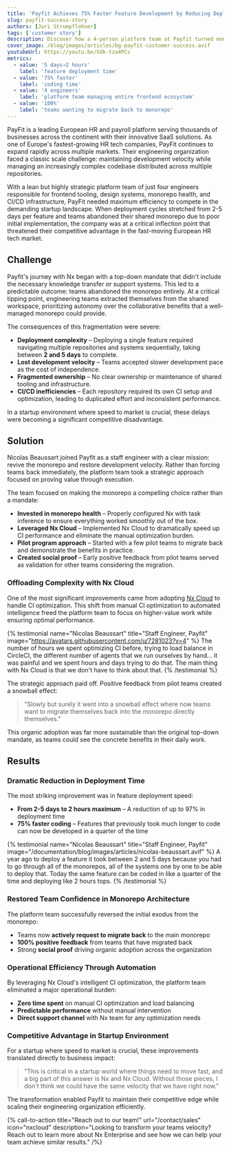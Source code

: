 ```yaml
---
title: 'Payfit Achieves 75% Faster Feature Development by Reducing Deployment from 5 Days to 2 Hours'
slug: payfit-success-story
authors: [Juri Strumpflohner]
tags: ['customer story']
description: Discover how a 4-person platform team at Payfit turned monorepo abandonment into a competitive advantage using strategic Nx implementation.
cover_image: /blog/images/articles/bg-payfit-customer-success.avif
youtubeUrl: https://youtu.be/Vdk-tza4PCs
metrics:
  - value: '5 days→2 hours'
    label: 'feature deployment time'
  - value: '75% faster'
    label: 'coding time'
  - value: '4 engineers'
    label: 'platform team managing entire frontend ecosystem'
  - value: '100%'
    label: 'teams wanting to migrate back to monorepo'
---
```


PayFit is a leading European HR and payroll platform serving thousands of businesses across the continent with their innovative SaaS solutions. As one of Europe's fastest-growing HR tech companies, PayFit continues to expand rapidly across multiple markets. Their engineering organization faced a classic scale challenge: maintaining development velocity while managing an increasingly complex codebase distributed across multiple repositories.

With a lean but highly strategic platform team of just four engineers responsible for frontend tooling, design systems, monorepo health, and CI/CD infrastructure, PayFit needed maximum efficiency to compete in the demanding startup landscape. When deployment cycles stretched from 2-5 days per feature and teams abandoned their shared monorepo due to poor initial implementation, the company was at a critical inflection point that threatened their competitive advantage in the fast-moving European HR tech market.

## Challenge

Payfit's journey with Nx began with a top-down mandate that didn't include the necessary knowledge transfer or support systems. This led to a predictable outcome: teams abandoned the monorepo entirely. At a critical tipping point, engineering teams extracted themselves from the shared workspace, prioritizing autonomy over the collaborative benefits that a well-managed monorepo could provide.

The consequences of this fragmentation were severe:

- **Deployment complexity** – Deploying a single feature required navigating multiple repositories and systems sequentially, taking between **2 and 5 days** to complete.
- **Lost development velocity** – Teams accepted slower development pace as the cost of independence.
- **Fragmented ownership** – No clear ownership or maintenance of shared tooling and infrastructure.
- **CI/CD inefficiencies** – Each repository required its own CI setup and optimization, leading to duplicated effort and inconsistent performance.

In a startup environment where speed to market is crucial, these delays were becoming a significant competitive disadvantage.

## Solution

Nicolas Beaussart joined Payfit as a staff engineer with a clear mission: revive the monorepo and restore development velocity. Rather than forcing teams back immediately, the platform team took a strategic approach focused on proving value through execution.

The team focused on making the monorepo a compelling choice rather than a mandate:

- **Invested in monorepo health** – Properly configured Nx with task inference to ensure everything worked smoothly out of the box.
- **Leveraged Nx Cloud** – Implemented Nx Cloud to dramatically speed up CI performance and eliminate the manual optimization burden.
- **Pilot program approach** – Started with a few pilot teams to migrate back and demonstrate the benefits in practice.
- **Created social proof** – Early positive feedback from pilot teams served as validation for other teams considering the migration.

### Offloading Complexity with Nx Cloud

One of the most significant improvements came from adopting [Nx Cloud](https://nx.app) to handle CI optimization. This shift from manual CI optimization to automated intelligence freed the platform team to focus on higher-value work while ensuring optimal performance.

{% testimonial
    name="Nicolas Beaussart"
    title="Staff Engineer, Payfit"
    image="https://avatars.githubusercontent.com/u/7281023?v=4" %}
The number of hours we spent optimizing CI before, trying to load balance in CircleCI, the different number of agents that we run ourselves by hand... it was painful and we spent hours and days trying to do that. The main thing with Nx Cloud is that we don't have to think about that.
{% /testimonial %}

The strategic approach paid off. Positive feedback from pilot teams created a snowball effect:

> "Slowly but surely it went into a snowball effect where now teams want to migrate themselves back into the monorepo directly themselves."

This organic adoption was far more sustainable than the original top-down mandate, as teams could see the concrete benefits in their daily work.

## Results

### Dramatic Reduction in Deployment Time

The most striking improvement was in feature deployment speed:

- **From 2-5 days to 2 hours maximum** – A reduction of up to 97% in deployment time
- **75% faster coding** – Features that previously took much longer to code can now be developed in a quarter of the time

{% testimonial
    name="Nicolas Beaussart"
    title="Staff Engineer, Payfit"
    image="/documentation/blog/images/articles/nicolas-beaussart.avif" %}
A year ago to deploy a feature it took between 2 and 5 days because you had to go through all of the monorepos, all of the systems one by one to be able to deploy that. Today the same feature can be coded in like a quarter of the time and deploying like 2 hours tops.
{% /testimonial %}

### Restored Team Confidence in Monorepo Architecture

The platform team successfully reversed the initial exodus from the monorepo:

- Teams now **actively request to migrate back** to the main monorepo
- **100% positive feedback** from teams that have migrated back
- Strong **social proof** driving organic adoption across the organization

### Operational Efficiency Through Automation

By leveraging Nx Cloud's intelligent CI optimization, the platform team eliminated a major operational burden:

- **Zero time spent** on manual CI optimization and load balancing
- **Predictable performance** without manual intervention
- **Direct support channel** with Nx team for any optimization needs

### Competitive Advantage in Startup Environment

For a startup where speed to market is crucial, these improvements translated directly to business impact:

> "This is critical in a startup world where things need to move fast, and a big part of this answer is Nx and Nx Cloud. Without those pieces, I don't think we could have the same velocity that we have right now."

The transformation enabled Payfit to maintain their competitive edge while scaling their engineering organization efficiently.

{% call-to-action title="Reach out to our team!" url="/contact/sales" icon="nxcloud" description="Looking to transform your teams velocity? Reach out to learn more about Nx Enterprise and see how we can help your team achieve similar results." /%}
